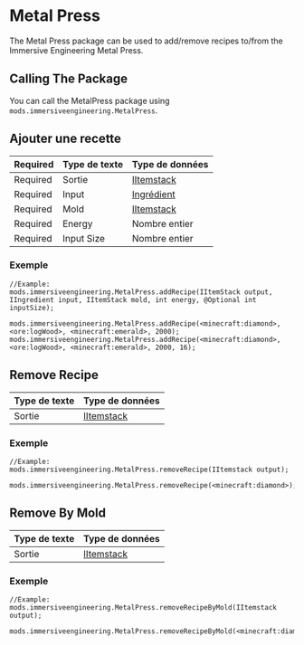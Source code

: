 # Metal Press

The Metal Press package can be used to add/remove recipes to/from the Immersive Engineering Metal Press.

## Calling The Package

You can call the MetalPress package using `mods.immersiveengineering.MetalPress`.

## Ajouter une recette

| Required | Type de texte | Type de données                                    |
| -------- | ------------- | -------------------------------------------------- |
| Required | Sortie        | [IItemstack](/Vanilla/Items/IItemStack/)           |
| Required | Input         | [Ingrédient](/Vanilla/Variable_Types/IIngredient/) |
| Required | Mold          | [IItemstack](/Vanilla/Items/IItemStack/)           |
| Required | Energy        | Nombre entier                                      |
| Required | Input Size    | Nombre entier                                      |

### Exemple

```zenscript
//Example:
mods.immersiveengineering.MetalPress.addRecipe(IItemStack output, IIngredient input, IItemStack mold, int energy, @Optional int inputSize);

mods.immersiveengineering.MetalPress.addRecipe(<minecraft:diamond>, <ore:logWood>, <minecraft:emerald>, 2000);
mods.immersiveengineering.MetalPress.addRecipe(<minecraft:diamond>, <ore:logWood>, <minecraft:emerald>, 2000, 16);
```

## Remove Recipe

| Type de texte | Type de données                          |
| ------------- | ---------------------------------------- |
| Sortie        | [IItemstack](/Vanilla/Items/IItemStack/) |

### Exemple

```zenscript
//Example:
mods.immersiveengineering.MetalPress.removeRecipe(IItemstack output);

mods.immersiveengineering.MetalPress.removeRecipe(<minecraft:diamond>);
```

## Remove By Mold

| Type de texte | Type de données                          |
| ------------- | ---------------------------------------- |
| Sortie        | [IItemstack](/Vanilla/Items/IItemStack/) |

### Exemple

```zenscript
//Example:
mods.immersiveengineering.MetalPress.removeRecipeByMold(IItemstack output);

mods.immersiveengineering.MetalPress.removeRecipeByMold(<minecraft:diamond>);
```